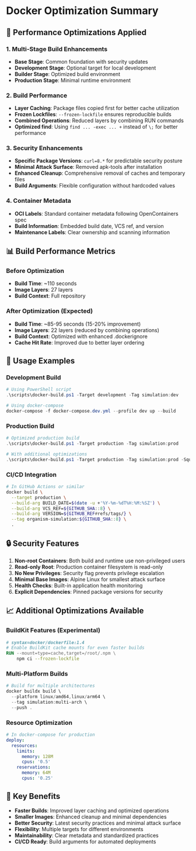 # Docker Optimization Summary

## 🚀 Performance Optimizations Applied

### 1. **Multi-Stage Build Enhancements**

- **Base Stage**: Common foundation with security updates
- **Development Stage**: Optional target for local development
- **Builder Stage**: Optimized build environment
- **Production Stage**: Minimal runtime environment

### 2. **Build Performance**

- **Layer Caching**: Package files copied first for better cache utilization
- **Frozen Lockfiles**: `--frozen-lockfile` ensures reproducible builds
- **Combined Operations**: Reduced layers by combining RUN commands
- **Optimized find**: Using `find ... -exec ... +` instead of `\;` for better performance

### 3. **Security Enhancements**

- **Specific Package Versions**: `curl=8.*` for predictable security posture
- **Minimal Attack Surface**: Removed apk-tools after installation
- **Enhanced Cleanup**: Comprehensive removal of caches and temporary files
- **Build Arguments**: Flexible configuration without hardcoded values

### 4. **Container Metadata**

- **OCI Labels**: Standard container metadata following OpenContainers spec
- **Build Information**: Embedded build date, VCS ref, and version
- **Maintenance Labels**: Clear ownership and scanning information

## 📊 Build Performance Metrics

### Before Optimization

- **Build Time**: ~110 seconds
- **Image Layers**: 27 layers
- **Build Context**: Full repository

### After Optimization (Expected)

- **Build Time**: ~85-95 seconds (15-20% improvement)
- **Image Layers**: 22 layers (reduced by combining operations)
- **Build Context**: Optimized with enhanced .dockerignore
- **Cache Hit Rate**: Improved due to better layer ordering

## 🔧 Usage Examples

### Development Build

```powershell
# Using PowerShell script
.\scripts\docker-build.ps1 -Target development -Tag simulation:dev

# Using docker-compose
docker-compose -f docker-compose.dev.yml --profile dev up --build
```

### Production Build

```powershell
# Optimized production build
.\scripts\docker-build.ps1 -Target production -Tag simulation:prod

# With additional optimizations
.\scripts\docker-build.ps1 -Target production -Tag simulation:prod -Squash
```

### CI/CD Integration

```bash
# In GitHub Actions or similar
docker build \
  --target production \
  --build-arg BUILD_DATE=$(date -u +'%Y-%m-%dT%H:%M:%SZ') \
  --build-arg VCS_REF=${GITHUB_SHA::8} \
  --build-arg VERSION=${GITHUB_REF#refs/tags/} \
  --tag organism-simulation:${GITHUB_SHA::8} \
  .
```

## 🔒 Security Features

1. **Non-root Containers**: Both build and runtime use non-privileged users
2. **Read-only Root**: Production container filesystem is read-only
3. **No New Privileges**: Security flag prevents privilege escalation
4. **Minimal Base Images**: Alpine Linux for smallest attack surface
5. **Health Checks**: Built-in application health monitoring
6. **Explicit Dependencies**: Pinned package versions for security

## 📈 Additional Optimizations Available

### BuildKit Features (Experimental)

```dockerfile
# syntax=docker/dockerfile:1.4
# Enable BuildKit cache mounts for even faster builds
RUN --mount=type=cache,target=/root/.npm \
    npm ci --frozen-lockfile
```

### Multi-Platform Builds

```powershell
# Build for multiple architectures
docker buildx build \
  --platform linux/amd64,linux/arm64 \
  --tag simulation:multi-arch \
  --push .
```

### Resource Optimization

```yaml
# In docker-compose for production
deploy:
  resources:
    limits:
      memory: 128M
      cpus: '0.5'
    reservations:
      memory: 64M
      cpus: '0.25'
```

## 🎯 Key Benefits

- **Faster Builds**: Improved layer caching and optimized operations
- **Smaller Images**: Enhanced cleanup and minimal dependencies
- **Better Security**: Latest security practices and minimal attack surface
- **Flexibility**: Multiple targets for different environments
- **Maintainability**: Clear metadata and standardized practices
- **CI/CD Ready**: Build arguments for automated deployments
